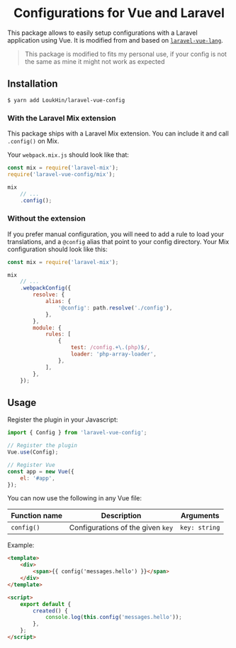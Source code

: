 <p align="center">
  <h1 align="center">Configurations for Vue and Laravel</h1>
<p>

This package allows to easily setup configurations with a Laravel application using Vue. It is modified from and based on [`laravel-vue-lang`](https://github.com/rmariuzzo/laravel-vue-lang/).

> This package is modified to fits my personal use, if your config is not the same as mine it might not work as expected

## Installation

```console
$ yarn add LoukHin/laravel-vue-config
```

### With the Laravel Mix extension

This package ships with a Laravel Mix extension. You can include it and call `.config()` on Mix.

Your `webpack.mix.js` should look like that:

```js
const mix = require('laravel-mix');
require('laravel-vue-config/mix');

mix
	// ...
	.config();
```

### Without the extension

If you prefer manual configuration, you will need to add a rule to load your translations, and a `@config` alias that point to your config directory. Your Mix configuration should look like this:

```js
const mix = require('laravel-mix');

mix
	// ...
	.webpackConfig({
		resolve: {
			alias: {
				'@config': path.resolve('./config'),
			},
		},
		module: {
			rules: [
				{
					test: /config.+\.(php)$/,
					loader: 'php-array-loader',
				},
			],
		},
	});
```

## Usage

Register the plugin in your Javascript:

```js
import { Config } from 'laravel-vue-config';

// Register the plugin
Vue.use(Config);

// Register Vue
const app = new Vue({
	el: '#app',
});
```

You can now use the following in any Vue file:

| Function name | Description                                                                                   | Arguments                                                   |
| ------------- | --------------------------------------------------------------------------------------------- | ----------------------------------------------------------- |
| `config()`        | Configurations of the given `key` | `key: string` |


Example:

```html
<template>
	<div>
		<span>{{ config('messages.hello') }}</span>
	</div>
</template>

<script>
	export default {
		created() {
			console.log(this.config('messages.hello'));
		},
	};
</script>
```
